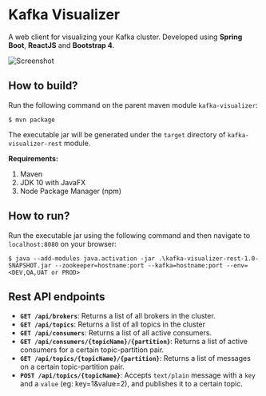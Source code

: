# Kafka Visualizer
A web client for visualizing your Kafka cluster. Developed using **Spring Boot**, **ReactJS** and **Bootstrap 4**.

![Screenshot](https://github.com/enthusiast94/kafka-visualizer/blob/master/screenshot_1.png)

## How to build?
Run the following command on the parent maven module `kafka-visualizer`:

`$ mvn package`

The executable jar will be generated under the `target` directory of `kafka-visualizer-rest` module.

**Requirements:** 
1. Maven
2. JDK 10 with JavaFX
3. Node Package Manager (npm)

## How to run?
Run the executable jar using the following command and then navigate to `localhost:8080` on your browser:

`$ java --add-modules java.activation -jar .\kafka-visualizer-rest-1.0-SNAPSHOT.jar --zookeeper=hostname:port --kafka=hostname:port --env=<DEV,QA,UAT or PROD>`

## Rest API endpoints
- **`GET /api/brokers`**: Returns a list of all brokers in the cluster.
- **`GET /api/topics`**: Returns a list of all topics in the cluster
- **`GET /api/consumers`**: Returns a list of all active consumers.
- **`GET /api/consumers/{topicName}/{partition}`**: Returns a list of active consumers for a certain topic-partition pair.
- **`GET /api/topics/{topicName}/{partition}`**: Returns a list of messages on a certain topic-partition pair.
- **`POST /api/topics/{topicName}`**: Accepts `text/plain` message with a `key` and a `value` (eg: key=1&value=2), and publishes it to a certain topic. 

